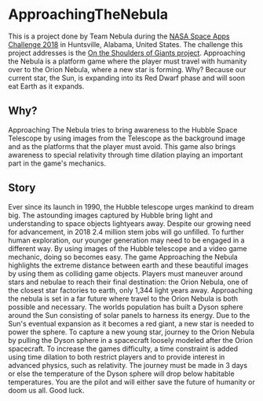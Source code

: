 # ApproachingTheNebula
This is a project done by Team Nebula during the [NASA Space Apps Challenge 2018](https://2018.spaceappschallenge.org/) in Huntsville, Alabama, United States. 
The challenge this project addresses is the [On the Shoulders of Giants project](https://2018.spaceappschallenge.org/challenges/universe-beauty-and-wonder/shoulders-giants/details). 
Approaching the Nebula is a platform game where the player must travel with humanity over to the Orion Nebula, where a new star is forming.
Why? Because our current star, the Sun, is expanding into its Red Dwarf phase and will soon eat Earth as it expands.

## Why?
Approaching The Nebula tries to bring awareness to the Hubble Space Telescope by using images from the Telescope as the background image 
and as the platforms that the player must avoid. This game also brings awareness to special relativity through time dilation playing an
important part in the game's mechanics.

## Story
Ever since its launch in 1990, the Hubble telescope urges mankind to dream big. The astounding images captured by Hubble bring light and understanding to space objects lightyears away. Despite our growing need for advancement, in 2018 2.4 million stem jobs will go unfilled. To further human exploration, our younger generation may need to be engaged in a different way. By using images of the Hubble telescope and a video game mechanic, doing so becomes easy. The game Approaching the Nebula highlights the extreme distance between earth and these beautiful images by using them as colliding game objects. Players must maneuver around stars and nebulae to reach their final destination: the Orion Nebula, one of the closest star factories to earth, only 1,344 light years away. Approaching the nebula is set in a far future where travel to the Orion Nebula is both possible and necessary. The worlds population has built a Dyson sphere around the Sun consisting of solar panels to harness its energy. Due to the Sun's eventual expansion as it becomes a red giant, a new star is needed to power the sphere. To capture a new young star, journey to the Orion Nebula by pulling the Dyson sphere in a spacecraft loosely modeled after the Orion spacecraft. To increase the games difficulty, a time constraint is added using time dilation to both restrict players and to provide interest in advanced physics, such as relativity. The journey must be made in 3 days or else the temperature of the Dyson sphere will drop below habitable temperatures. You are the pilot and will either save the future of humanity or doom us all. Good luck.
